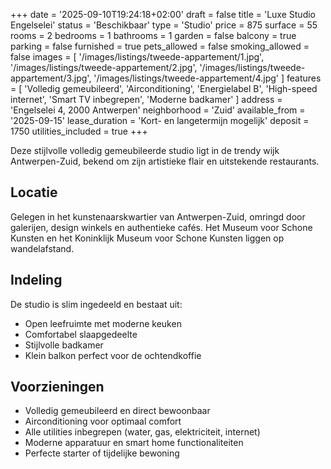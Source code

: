 +++
date = '2025-09-10T19:24:18+02:00'
draft = false
title = 'Luxe Studio Engelselei'
status = 'Beschikbaar'
type = 'Studio'
price = 875
surface = 55
rooms = 2
bedrooms = 1
bathrooms = 1
garden = false
balcony = true
parking = false
furnished = true
pets_allowed = false
smoking_allowed = false
images = [
  '/images/listings/tweede-appartement/1.jpg',
  '/images/listings/tweede-appartement/2.jpg',
  '/images/listings/tweede-appartement/3.jpg',
  '/images/listings/tweede-appartement/4.jpg'
]
features = [
  'Volledig gemeubileerd',
  'Airconditioning',
  'Energielabel B',
  'High-speed internet',
  'Smart TV inbegrepen',
  'Moderne badkamer'
]
address = 'Engelselei 4, 2000 Antwerpen'
neighborhood = 'Zuid'
available_from = '2025-09-15'
lease_duration = 'Kort- en langetermijn mogelijk'
deposit = 1750
utilities_included = true
+++

Deze stijlvolle volledig gemeubileerde studio ligt in de trendy wijk Antwerpen-Zuid, bekend om zijn artistieke flair en uitstekende restaurants.

## Locatie
Gelegen in het kunstenaarskwartier van Antwerpen-Zuid, omringd door galerijen, design winkels en authentieke cafés. Het Museum voor Schone Kunsten en het Koninklijk Museum voor Schone Kunsten liggen op wandelafstand.

## Indeling
De studio is slim ingedeeld en bestaat uit:
- Open leefruimte met moderne keuken
- Comfortabel slaapgedeelte
- Stijlvolle badkamer
- Klein balkon perfect voor de ochtendkoffie

## Voorzieningen
- Volledig gemeubileerd en direct bewoonbaar
- Airconditioning voor optimaal comfort
- Alle utilities inbegrepen (water, gas, elektriciteit, internet)
- Moderne apparatuur en smart home functionaliteiten
- Perfecte starter of tijdelijke bewoning